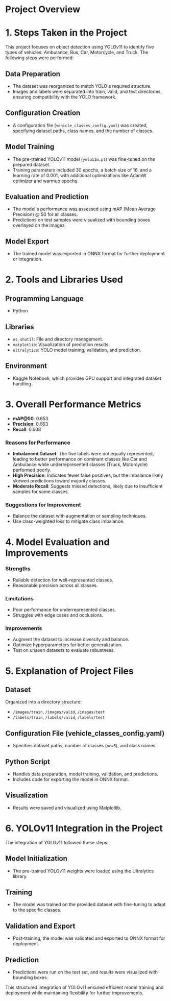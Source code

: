 # Project Overview

# 1. Steps Taken in the Project

This project focuses on object detection using YOLOv11 to identify five types of vehicles: Ambulance, Bus, Car, Motorcycle, and Truck. The following steps were performed:

## Data Preparation
- The dataset was reorganized to match YOLO's required structure.
- Images and labels were separated into train, valid, and test directories, ensuring compatibility with the YOLO framework.

## Configuration Creation
- A configuration file (`vehicle_classes_config.yaml`) was created, specifying dataset paths, class names, and the number of classes.

## Model Training
- The pre-trained YOLOv11 model (`yolo11m.pt`) was fine-tuned on the prepared dataset.
- Training parameters included 30 epochs, a batch size of 16, and a learning rate of 0.001, with additional optimizations like AdamW optimizer and warmup epochs.

## Evaluation and Prediction
- The model's performance was assessed using mAP (Mean Average Precision) @ 50 for all classes.
- Predictions on test samples were visualized with bounding boxes overlayed on the images.

## Model Export
- The trained model was exported in ONNX format for further deployment or integration.

# 2. Tools and Libraries Used

## Programming Language
- Python

## Libraries
- `os`, `shutil`: File and directory management.
- `matplotlib`: Visualization of prediction results.
- `ultralytics`: YOLO model training, validation, and prediction.

## Environment
- Kaggle Notebook, which provides GPU support and integrated dataset handling.

# 3. Overall Performance Metrics
- **mAP@50**: 0.653
- **Precision**: 0.663
- **Recall**: 0.608

### Reasons for Performance
- **Imbalanced Dataset**: The five labels were not equally represented, leading to better performance on dominant classes like Car and Ambulance while underrepresented classes (Truck, Motorcycle) performed poorly.
- **High Precision**: Indicates fewer false positives, but the imbalance likely skewed predictions toward majority classes.
- **Moderate Recall**: Suggests missed detections, likely due to insufficient samples for some classes.

### Suggestions for Improvement
- Balance the dataset with augmentation or sampling techniques.
- Use class-weighted loss to mitigate class imbalance.

# 4. Model Evaluation and Improvements
### Strengths
- Reliable detection for well-represented classes.
- Reasonable precision across all classes.

### Limitations
- Poor performance for underrepresented classes.
- Struggles with edge cases and occlusions.

### Improvements
- Augment the dataset to increase diversity and balance.
- Optimize hyperparameters for better generalization.
- Test on unseen datasets to evaluate robustness.

# 5. Explanation of Project Files

## Dataset
Organized into a directory structure:
- `/images/train`, `/images/valid`, `/images/test`
- `/labels/train`, `/labels/valid`, `/labels/test`

## Configuration File (vehicle_classes_config.yaml)
- Specifies dataset paths, number of classes (`nc=5`), and class names.

## Python Script
- Handles data preparation, model training, validation, and predictions.
- Includes code for exporting the model in ONNX format.

## Visualization
- Results were saved and visualized using Matplotlib.

# 6. YOLOv11 Integration in the Project

The integration of YOLOv11 followed these steps:

## Model Initialization
- The pre-trained YOLOv11 weights were loaded using the Ultralytics library.

## Training
- The model was trained on the provided dataset with fine-tuning to adapt to the specific classes.

## Validation and Export
- Post-training, the model was validated and exported to ONNX format for deployment.

## Prediction
- Predictions were run on the test set, and results were visualized with bounding boxes.

This structured integration of YOLOv11 ensured efficient model training and deployment while maintaining flexibility for further improvements.














